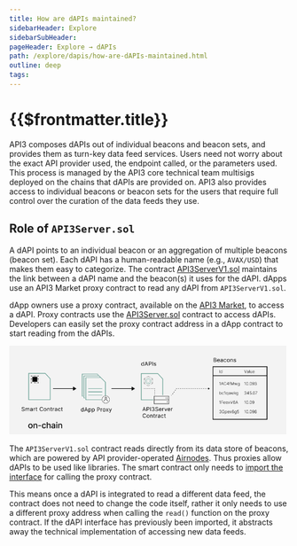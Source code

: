 ```yaml
---
title: How are dAPIs maintained?
sidebarHeader: Explore
sidebarSubHeader:
pageHeader: Explore → dAPIs
path: /explore/dapis/how-are-dAPIs-maintained.html
outline: deep
tags:
---
```


<PageHeader/>

<SearchHighlight/>

<FlexStartTag/>

# {{$frontmatter.title}}

API3 composes dAPIs out of individual beacons and beacon sets, and provides them
as turn-key data feed services. Users need not worry about the exact API
provider used, the endpoint called, or the parameters used. This process is
managed by the API3 core technical team multisigs deployed on the chains that
dAPIs are provided on. API3 also provides access to individual beacons or beacon
sets for the users that require full control over the curation of the data feeds
they use.

## Role of `API3Server.sol`

A dAPI points to an individual beacon or an aggregation of multiple beacons
(beacon set). Each dAPI has a human-readable name (e.g., `AVAX/USD`) that makes
them easy to categorize. The contract
[API3ServerV1.sol](https://github.com/api3dao/contracts/blob/main/contracts/api3-server-v1/Api3ServerV1.sol)
maintains the link between a dAPI name and the beacon(s) it uses for the dAPI.
dApps use an API3 Market proxy contract to read any dAPI from
`API3ServerV1.sol`.

dApp owners use a proxy contract, available on the
[API3 Market](https://market.api3.org), to access a dAPI. Proxy contracts use
the
[API3Server.sol](https://github.com/api3dao/contracts/blob/main/contracts/api3-server-v1/Api3ServerV1.sol)
contract to access dAPIs. Developers can easily set the proxy contract address
in a dApp contract to start reading from the dAPIs.

<img src="../assets/images/dAPI_explainer.png" style="width:500px">

The `API3ServerV1.sol` contract reads directly from its data store of beacons,
which are powered by API provider-operated
[Airnodes](/reference/airnode/latest/understand/). Thus proxies allow dAPIs to
be used like libraries. The smart contract only needs to
[import the interface](/guides/dapis/read-a-dapi/index.md#_2-read-a-dapi) for
calling the proxy contract.

This means once a dAPI is integrated to read a different data feed, the contract
does not need to change the code itself, rather it only needs to use a different
proxy address when calling the `read()` function on the proxy contract. If the
dAPI interface has previously been imported, it abstracts away the technical
implementation of accessing new data feeds.

<FlexEndTag/>
